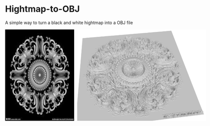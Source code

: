 # Hightmap-to-OBJ
A simple way to turn a black and white hightmap into a OBJ file

<div style="display: flex; gap: 10px;">
  <img src="./pictures/1.jpg" alt="Image 1" width="300" />
  <img src="./pictures/2.png" alt="Image 2" width="420" />
</div>


